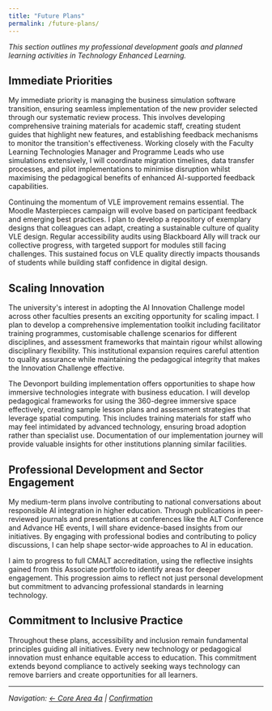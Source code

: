 ```yaml
---
title: "Future Plans"
permalink: /future-plans/
---
```


*This section outlines my professional development goals and planned learning activities in Technology Enhanced Learning.*

## Immediate Priorities

My immediate priority is managing the business simulation software transition, ensuring seamless implementation of the new provider selected through our systematic review process. This involves developing comprehensive training materials for academic staff, creating student guides that highlight new features, and establishing feedback mechanisms to monitor the transition's effectiveness. Working closely with the Faculty Learning Technologies Manager and Programme Leads who use simulations extensively, I will coordinate migration timelines, data transfer processes, and pilot implementations to minimise disruption whilst maximising the pedagogical benefits of enhanced AI-supported feedback capabilities.

Continuing the momentum of VLE improvement remains essential. The Moodle Masterpieces campaign will evolve based on participant feedback and emerging best practices. I plan to develop a repository of exemplary designs that colleagues can adapt, creating a sustainable culture of quality VLE design. Regular accessibility audits using Blackboard Ally will track our collective progress, with targeted support for modules still facing challenges. This sustained focus on VLE quality directly impacts thousands of students while building staff confidence in digital design.

## Scaling Innovation

The university's interest in adopting the AI Innovation Challenge model across other faculties presents an exciting opportunity for scaling impact. I plan to develop a comprehensive implementation toolkit including facilitator training programmes, customisable challenge scenarios for different disciplines, and assessment frameworks that maintain rigour whilst allowing disciplinary flexibility. This institutional expansion requires careful attention to quality assurance while maintaining the pedagogical integrity that makes the Innovation Challenge effective.

The Devonport building implementation offers opportunities to shape how immersive technologies integrate with business education. I will develop pedagogical frameworks for using the 360-degree immersive space effectively, creating sample lesson plans and assessment strategies that leverage spatial computing. This includes training materials for staff who may feel intimidated by advanced technology, ensuring broad adoption rather than specialist use. Documentation of our implementation journey will provide valuable insights for other institutions planning similar facilities.

## Professional Development and Sector Engagement

My medium-term plans involve contributing to national conversations about responsible AI integration in higher education. Through publications in peer-reviewed journals and presentations at conferences like the ALT Conference and Advance HE events, I will share evidence-based insights from our initiatives. By engaging with professional bodies and contributing to policy discussions, I can help shape sector-wide approaches to AI in education.

I aim to progress to full CMALT accreditation, using the reflective insights gained from this Associate portfolio to identify areas for deeper engagement. This progression aims to reflect not just personal development but commitment to advancing professional standards in learning technology.

## Commitment to Inclusive Practice

Throughout these plans, accessibility and inclusion remain fundamental principles guiding all initiatives. Every new technology or pedagogical innovation must enhance equitable access to education. This commitment extends beyond compliance to actively seeking ways technology can remove barriers and create opportunities for all learners.

---

*Navigation: [← Core Area 4a](/core-area-4a/) | [Confirmation](/)*